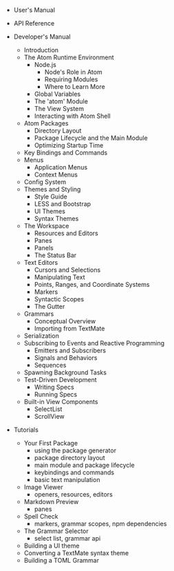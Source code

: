 
* User's Manual

* API Reference

* Developer's Manual
  * Introduction
  * The Atom Runtime Environment
    * Node.js
      * Node's Role in Atom
      * Requiring Modules
      * Where to Learn More
    * Global Variables
    * The 'atom' Module
    * The View System
    * Interacting with Atom Shell
  * Atom Packages
    * Directory Layout
    * Package Lifecycle and the Main Module
    * Optimizing Startup Time
  * Key Bindings and Commands
  * Menus
    * Application Menus
    * Context Menus
  * Config System
  * Themes and Styling
    * Style Guide
    * LESS and Bootstrap
    * UI Themes
    * Syntax Themes
  * The Workspace
    * Resources and Editors
    * Panes
    * Panels
    * The Status Bar
  * Text Editors
    * Cursors and Selections
    * Manipulating Text
    * Points, Ranges, and Coordinate Systems
    * Markers
    * Syntactic Scopes
    * The Gutter
  * Grammars
    * Conceptual Overview
    * Importing from TextMate
  * Serialization
  * Subscribing to Events and Reactive Programming
    * Emitters and Subscribers
    * Signals and Behaviors
    * Sequences
  * Spawning Background Tasks
  * Test-Driven Development
    * Writing Specs
    * Running Specs
  * Built-in View Components
    * SelectList
    * ScrollView

* Tutorials
  * Your First Package
    * using the package generator
    * package directory layout
    * main module and package lifecycle
    * keybindings and commands
    * basic text manipulation
  * Image Viewer
    * openers, resources, editors
  * Markdown Preview
    * panes
  * Spell Check
    * markers, grammar scopes, npm dependencies
  * The Grammar Selector
    * select list, grammar api
  * Building a UI theme
  * Converting a TextMate syntax theme
  * Building a TOML Grammar
